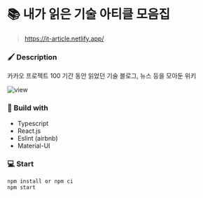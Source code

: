 # 📚 내가 읽은 기술 아티클 모음집
> https://it-article.netlify.app/

### 🖌 Description

카카오 프로젝트 100 기간 동안 읽었던 기술 블로그, 뉴스 등을 모아둔 위키

![view](https://user-images.githubusercontent.com/38487811/103654159-dca78c00-4fa8-11eb-862c-0460b39c8ff1.png)




### 🔧 Build with

- Typescript
- React.js
- Eslint (airbnb)
- Material-UI

### 💻 Start
```
npm install or npm ci
npm start
```
